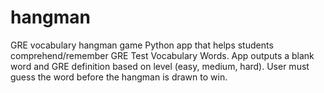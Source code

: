 # hangman
GRE vocabulary hangman game
Python app that helps students comprehend/remember GRE Test Vocabulary Words.
App outputs a blank word and GRE definition based on level (easy, medium, hard).
User must guess the word before the hangman is drawn to win.
